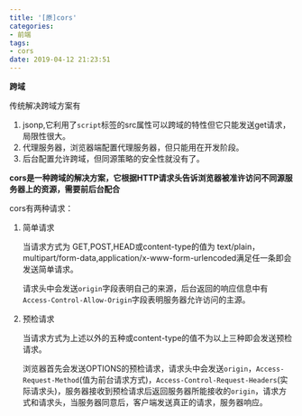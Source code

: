 ```yaml
---
title: '[原]cors'
categories:
- 前端
tags:
- cors
date: 2019-04-12 21:23:51
---
```


**跨域**

传统解决跨域方案有
1. jsonp,它利用了`script`标签的src属性可以跨域的特性但它只能发送get请求，局限性很大。
2. 代理服务器，浏览器端配置代理服务器，但只能用在开发阶段。
3. 后台配置允许跨域，但同源策略的安全性就没有了。

**cors是一种跨域的解决方案，它根据HTTP请求头告诉浏览器被准许访问不同源服务器上的资源，需要前后台配合**

cors有两种请求：

 1. 简单请求

    当请求方式为 GET,POST,HEAD或content-type的值为 text/plain，multipart/form-data,application/x-www-form-urlencoded满足任一条即会发送简单请求。

    请求头中会发送`origin`字段表明自己的来源，后台返回的响应信息中有`Access-Control-Allow-Origin`字段表明服务器允许访问的主源。
 2. 预检请求

    当请求方式为上述以外的五种或content-type的值不为以上三种即会发送预检请求。

    浏览器首先会发送OPTIONS的预检请求，请求头中会发送`origin`，`Access-Request-Method`(值为前台请求方式)，`Access-Control-Request-Headers`(实际请求头)，服务器接收到预检请求后返回服务器所能接收的`origin`，请求方式和请求头，当服务器同意后，客户端发送真正的请求，服务器响应。